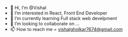 - 👋 Hi, I’m @Vishal
- 👀 I’m interested in React, Front End Developer 
- 🌱 I’m currently learning Full stack web develpment
- 💞️ I’m looking to collaborate on ...
- 📫 How to reach me = vishalgholkar7674@gmail.com

<!---
Vishal7674/Vishal7674 is a ✨ special ✨ repository because its `README.md` (this file) appears on your GitHub profile.
You can click the Preview link to take a look at your changes.
--->
